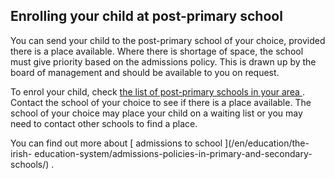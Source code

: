 ##  Enrolling your child at post-primary school

You can send your child to the post-primary school of your choice, provided
there is a place available. Where there is shortage of space, the school must
give priority based on the admissions policy. This is drawn up by the board of
management and should be available to you on request.

To enrol your child, check [ the list of post-primary schools in your area
](http://www.education.ie/en/find-a-school) . Contact the school of your
choice to see if there is a place available. The school of your choice may
place your child on a waiting list or you may need to contact other schools to
find a place.

You can find out more about [ admissions to school ](/en/education/the-irish-
education-system/admissions-policies-in-primary-and-secondary-schools/) .
